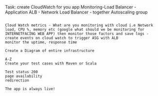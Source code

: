 Task: 
create 
CloudWatch for you app Monitoring-Load Balancer - Application ALB - Network Load Balancer - together Autoscaling group


```

Cloud Watch metrics - What are you monitoring with cloud i.e Network load, CPU %, memory etc (google what should we be monitoring for INTERNETFACING WEB APP) then monitor those factors and save logs - create events on cloud watch to trigger ASG with ALB
monitor the uptime, response time

Create a Diagram of entire infrastructure

A-Z
Create your test cases with Maven or Scala

Test status 200
page availability
redirection

The app is always live!
```